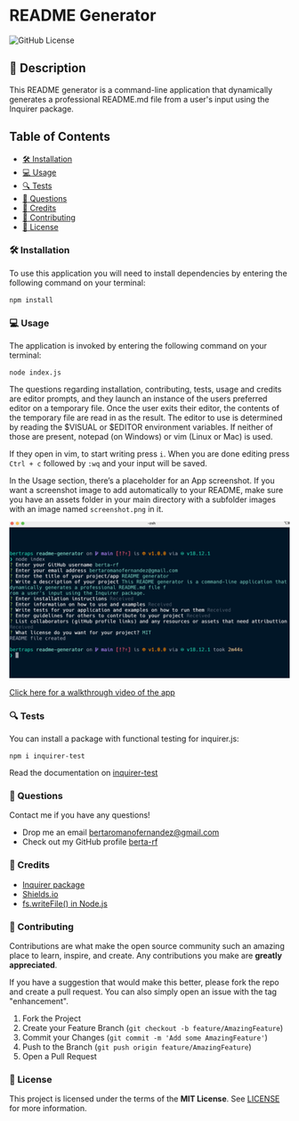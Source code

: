 # README Generator

![GitHub License](https://img.shields.io/badge/License-MIT-yellow.svg)



## 🎯 Description

This README generator is a command-line application that dynamically generates a professional README.md file from a user's input using the Inquirer package.


## Table of Contents

- [🛠 Installation](#-installation)
- [💻 Usage](#-usage)
- [🔍 Tests](#-tests)
- [💬 Questions](#-questions)
- [🤝 Credits](#-credits)
- [💪 Contributing](#-contributing)
- [📖 License](#-license)



### 🛠 Installation

To use this application you will need to install dependencies by entering the following command on your terminal:

```
npm install
```



### 💻 Usage

The application is invoked by entering the following command on your terminal:

```
node index.js
```

The questions regarding installation, contributing, tests, usage and credits are editor prompts, and they launch an instance of the users preferred editor on a temporary file. Once the user exits their editor, the contents of the temporary file are read in as the result. The editor to use is determined by reading the $VISUAL or $EDITOR environment variables. If neither of those are present, notepad (on Windows) or vim (Linux or Mac) is used.

If they open in vim, to start writing press ``i``. When you are done editing press ``Ctrl + c`` followed by ``:wq`` and your input will be saved.

In the Usage section, there’s a placeholder for an App screenshot. If you want a screenshot image to add automatically to your README, make sure you have an assets folder in your main directory with a subfolder images with an image named ``screenshot.png`` in it.

  
![App Screenshot](./assets/images/screenshot.png)

[Click here for a walkthrough video of the app](https://drive.google.com/file/d/1Yrybqn1N41OLQXA-ls77VCC1xrVq8M_K/view?usp=share_link)



### 🔍 Tests

You can install a package with functional testing for inquirer.js:

```
npm i inquirer-test
```

Read the documentation on [inquirer-test](https://www.npmjs.com/package/inquirer-test)




### 💬 Questions

Contact me if you have any questions!

- Drop me an email [bertaromanofernandez@gmail.com](mailto:bertaromanofernandez@gmail.com)
- Check out my GitHub profile [berta-rf](https://github.com/berta-rf)



### 🤝 Credits

* [Inquirer package](https://www.npmjs.com/package/inquirer)
* [Shields.io](https://shields.io/)
* [fs.writeFile() in Node.js](https://www.geeksforgeeks.org/node-js-fs-writefile-method/)



### 💪 Contributing

Contributions are what make the open source community such an amazing place to learn, inspire, and create. Any contributions you make are **greatly appreciated**.

If you have a suggestion that would make this better, please fork the repo and create a pull request. You can also simply open an issue with the tag "enhancement".

1. Fork the Project
2. Create your Feature Branch (`git checkout -b feature/AmazingFeature`)
3. Commit your Changes (`git commit -m 'Add some AmazingFeature'`)
4. Push to the Branch (`git push origin feature/AmazingFeature`)
5. Open a Pull Request



### 📖 License

This project is licensed under the terms of the **MIT License**. See [LICENSE](LICENSE) for more information.






